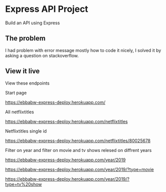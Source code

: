 # Express API Project

Build an API using Express

## The problem

I had problem with error message mostly how to code it nicely, I solved it by asking a question on stackoverflow.

## View it live

View these endpoints

Start page

https://ebbabw-express-deploy.herokuapp.com/

All netflixtitles

https://ebbabw-express-deploy.herokuapp.com/netflixtitles

Netflixtitles single id

https://ebbabw-express-deploy.herokuapp.com/netflixtitles/80025678 

Filter on year and filter on movie and tv shows relesed on diffrent years  

https://ebbabw-express-deploy.herokuapp.com/year/2019 

https://ebbabw-express-deploy.herokuapp.com/year/2019/?type=movie

https://ebbabw-express-deploy.herokuapp.com/year/2019/?type=tv%20show

